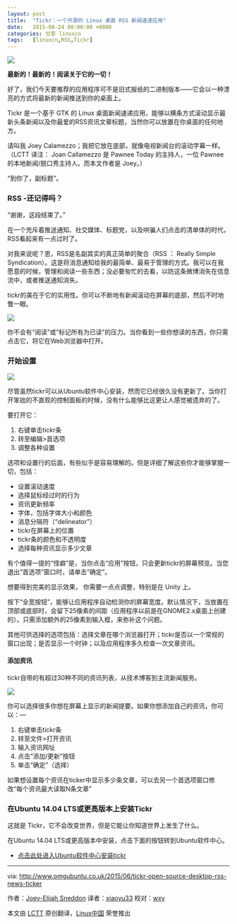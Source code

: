 ```yaml
---
layout: post
title:	"Tickr：一个开源的 Linux 桌面 RSS 新闻速递应用"
date:	2015-08-24 08:00:00 +0800 
categories:	分享 linuxcn 
tags:	[linuxcn,RSS,Tickr]
---
```



![](/Asserts/Images//attachment/album/201508/23/225106wepsurnnc4sbnniq.jpg)


**最新的！最新的！阅读关于它的一切！**


好了，我们今天要推荐的应用程序可不是旧式报纸的二进制版本——它会以一种漂亮的方式将最新的新闻推送到你的桌面上。


Tickr 是一个基于 GTK 的 Linux 桌面新闻速递应用，能够以横条方式滚动显示最新头条新闻以及你最爱的RSS资讯文章标题，当然你可以放置在你桌面的任何地方。


请叫我 Joey Calamezzo；我把它放在底部，就像电视新闻台的滚动字幕一样。 （LCTT 译注： Joan Callamezzo 是 Pawnee Today 的主持人，一位 Pawnee 的本地新闻/脱口秀主持人。而本文作者是 Joey。）


“到你了，副标题”。


### RSS -还记得吗？


“谢谢，这段结束了。”


在一个充斥着推送通知、社交媒体、标题党，以及哄骗人们点击的清单体的时代，RSS看起来有一点过时了。


对我来说呢？恩，RSS是名副其实的真正简单的聚合（RSS ： Really Simple Syndication）。这是将消息通知给我的最简单、最易于管理的方式。我可以在我愿意的时候，管理和阅读一些东西；没必要匆忙的去看，以防这条微博消失在信息流中，或者推送通知消失。


tickr的美在于它的实用性。你可以不断地有新闻滚动在屏幕的底部，然后不时地瞥一眼。


![](/Asserts/Images//attachment/album/201508/23/225107t0417mv44qxlvraz.jpg)


你不会有“阅读”或“标记所有为已读”的压力。当你看到一些你想读的东西，你只需点击它，将它在Web浏览器中打开。


### 开始设置


![](/Asserts/Images//attachment/album/201508/23/225113dmvlwpqpqvovpvtp.jpg)


尽管虽然tickr可以从Ubuntu软件中心安装，然而它已经很久没有更新了。当你打开笨拙的不直观的控制面板的时候，没有什么能够比这更让人感觉被遗弃的了。


要打开它：


1. 右键单击tickr条
2. 转至编辑>首选项
3. 调整各种设置


选项和设置行的后面，有些似乎是容易理解的。但是详细了解这些你才能够掌握一切，包括：


* 设置滚动速度
* 选择鼠标经过时的行为
* 资讯更新频率
* 字体，包括字体大小和颜色
* 消息分隔符（“delineator”）
* tickr在屏幕上的位置
* tickr条的颜色和不透明度
* 选择每种资讯显示多少文章


有个值得一提的“怪癖”是，当你点击“应用”按钮，只会更新tickr的屏幕预览。当您退出“首选项”窗口时，请单击“确定”。


想要得到完美的显示效果， 你需要一点点调整，特别是在 Unity 上。


按下“全宽按钮”，能够让应用程序自动检测你的屏幕宽度。默认情况下，当放置在顶部或底部时，会留下25像素的间距（应用程序以前是在GNOME2.x桌面上创建的）。只需添加额外的25像素到输入框，来弥补这个问题。


其他可供选择的选项包括：选择文章在哪个浏览器打开；tickr是否以一个常规的窗口出现；是否显示一个时钟；以及应用程序多久检查一次文章资讯。


#### 添加资讯


tickr自带的有超过30种不同的资讯列表，从技术博客到主流新闻服务。


![](/Asserts/Images//attachment/album/201508/23/225115bmz3gqg3ngf3wcf8.jpg)


你可以选择很多你想在屏幕上显示的新闻提要。如果你想添加自己的资讯，你可以：—


1. 右键单击tickr条
2. 转至文件>打开资讯
3. 输入资讯网址
4. 点击“添加/更新”按钮
5. 单击“确定”（选择）


如果想设置每个资讯在ticker中显示多少条文章，可以去另一个首选项窗口修改“每个资讯最大读取N条文章”


### 在Ubuntu 14.04 LTS或更高版本上安装Tickr


这就是 Tickr，它不会改变世界，但是它能让你知道世界上发生了什么。


在Ubuntu 14.04 LTS或更高版本中安装，点击下面的按钮转到Ubuntu软件中心。


* [点击此处进入Ubuntu软件中心安装tickr](apt://tickr)




---


via: <http://www.omgubuntu.co.uk/2015/06/tickr-open-source-desktop-rss-news-ticker>


作者：[Joey-Elijah Sneddon](https://plus.google.com/117485690627814051450/?rel=author) 译者：[xiaoyu33](https://github.com/xiaoyu33) 校对：[wxy](https://github.com/wxy)


本文由 [LCTT](https://github.com/LCTT/TranslateProject) 原创翻译，[Linux中国](https://linux.cn/) 荣誉推出
